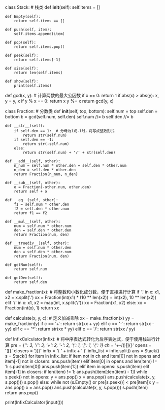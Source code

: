 class Stack:  # 栈类
    def __init__(self):
        self.items = []

    def Empty(self):
        return self.items == []

    def push(self, item):
        self.items.append(item)

    def pop(self):
        return self.items.pop()

    def peek(self):
        return self.items[-1]

    def size(self):
        return len(self.items)

    def show(self):
        print(self.items)


def gcd(x, y):  # 计算两数的最大公因数
    if x == 0:
        return 1
    if abs(x) > abs(y):
        x, y = y, x
    if y % x == 0:
        return x
    y %= x
    return gcd(y, x)


class Fraction:  # 分数类
    def __init__(self, top, bottom):
        self.num = top
        self.den = bottom
        b = gcd(self.num, self.den)
        self.num //= b
        self.den //= b

    def __str__(self):
        if self.den == 1:  # 分母为1或-1时，将写成整数形式
            return str(self.num)
        if self.den == -1:
            return str(-self.num)
        else:
            return str(self.num) + '/' + str(self.den)

    def __add__(self, other):
        n_num = self.num * other.den + self.den * other.num
        n_den = self.den * other.den
        return Fraction(n_num, n_den)

    def __sub__(self, other):
        o = Fraction(-other.num, other.den)
        return self + o

    def __eq__(self, other):
        f1 = self.num * other.den
        f2 = self.den * other.num
        return f1 == f2

    def __mul__(self, other):
        num = self.num * other.num
        den = self.den * other.den
        return Fraction(num, den)

    def __truediv__(self, other):
        num = self.num * other.den
        den = self.den * other.num
        return Fraction(num, den)

    def getNum(self):
        return self.num

    def getDen(self):
        return self.den


def make_fraction(x):  # 将整数和小数化成分数，便于直接进行计算
    if '.' in x:
        x1, x2 = x.split('.')
        xx = Fraction(int(x1) * (10 ** len(x2)) + int(x2), 10 ** len(x2))
    elif '/' in x:
        x1, x2 = map(int, x.split('/'))
        xx = Fraction(x1, x2)
    else:
        xx = Fraction(int(x), 1)
    return xx


def calculate(x, y, c):  # 定义加减乘除
    xx = make_fraction(x)
    yy = make_fraction(y)
    if c == '+':
        return str(xx + yy)
    elif c == '-':
        return str(xx - yy)
    elif c == '*':
        return str(xx * yy)
    elif c == '/':
        return str(xx / yy)


def InfixCalculator(infix):  # 将中序表达式转化为后序表达式，便于使用栈进行计算
    pre = {'*': 3, '/': 3, '+': 2, '-': 2, '(': 1, '[': 1, '{': 1}
    ch = '+-*/()[]{}'
    opens = '([{'
    closers = ')]}'
    infix = '( ' + infix + ' )'
    infix_list = infix.split()
    ans = Stack()
    s = Stack()
    for item in infix_list:
        if item not in ch and item[0] not in opens and item[-1] not in closers:
            ans.push(item)
        elif item[0] in opens and len(item) != 1:
            s.push(item[0])
            ans.push(item[1:])
        elif item in opens:
            s.push(item)
        elif item[-1] in closers:
            if len(item) != 1:
                ans.push(item[:len(item) - 1])
            while s.peek() not in opens:
                y = ans.pop()
                x = ans.pop()
                ans.push(calculate(x, y, s.pop()))
            s.pop()
        else:
            while not (s.Empty() or pre[s.peek()] < pre[item]):
                y = ans.pop()
                x = ans.pop()
                ans.push(calculate(x, y, s.pop()))
            s.push(item)
    return ans.pop()


print(InfixCalculator(input()))
